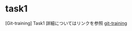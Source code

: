 # task1
[Git-training] Task1
詳細についてはリンクを参照
[git-training](https://github.com/AWESOME-SE-Education/Git_training)